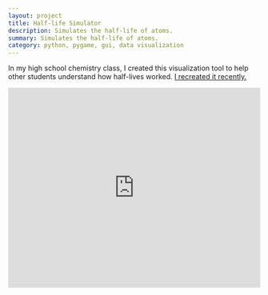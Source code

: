 ```yaml
---
layout: project
title: Half-life Simulator
description: Simulates the half-life of atoms.
summary: Simulates the half-life of atoms.
category: python, pygame, gui, data visualization
---
```


In my high school chemistry class, I created this visualization tool to help other students understand how half-lives worked. <a href="https://github.com/claymaks/halflife" target="_blank">I recreated it recently.</a>


<style>
html, body {
    height:100%;
    width:100%;
    margin:0;
}
.h_iframe iframe {
    width:100%;
    height:100%;
}
.h_iframe {
    height: 400px;
    width:100%;
}
</style>
<div class="h_iframe">
    <iframe src="https://drive.google.com/file/d/1pZTPKYi-CLtgMaxHYf_4VLjYY_0XHEUe/preview" frameborder="0" allowfullscreen></iframe>
</div>

